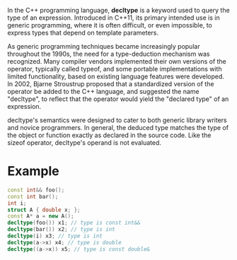 In the C++ programming language, __decltype__ is a keyword used to query the type of an expression. Introduced in C++11, its primary intended use is in generic programming, where it is often difficult, or even impossible, to express types that depend on template parameters.

As generic programming techniques became increasingly popular throughout the 1990s, the need for a type-deduction mechanism was recognized. Many compiler vendors implemented their own versions of the operator, typically called typeof, and some portable implementations with limited functionality, based on existing language features were developed. In 2002, Bjarne Stroustrup proposed that a standardized version of the operator be added to the C++ language, and suggested the name "decltype", to reflect that the operator would yield the "declared type" of an expression.

decltype's semantics were designed to cater to both generic library writers and novice programmers. In general, the deduced type matches the type of the object or function exactly as declared in the source code. Like the sizeof operator, decltype's operand is not evaluated.

# Example

```cpp
const int&& foo();
const int bar();
int i;
struct A { double x; };
const A* a = new A();
decltype(foo()) x1; // type is const int&&
decltype(bar()) x2; // type is int
decltype(i) x3; // type is int
decltype(a->x) x4; // type is double
decltype((a->x)) x5; // type is const double&
```
